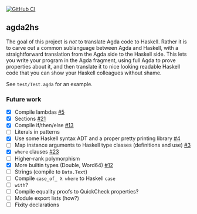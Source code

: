 [![GitHub CI](https://github.com/agda/agda2hs/workflows/CI/badge.svg)](https://github.com/agda/agda2hs/actions)

## agda2hs

The goal of this project is *not* to translate Agda code to Haskell.
Rather it is to carve out a common sublanguage between Agda and Haskell,
with a straightforward translation from the Agda side to the Haskell side.
This lets you write your program in the Agda fragment, using full Agda
to prove properties about it, and then translate it to nice looking readable
Haskell code that you can show your Haskell colleagues without shame.

See `test/Test.agda` for an example.

### Future work


- [x] Compile lambdas [#5](https://github.com/agda/agda2hs/pull/5)
- [x] Sections [#21](https://github.com/agda/agda2hs/pull/21)
- [x] Compile if/then/else [#13](https://github.com/agda/agda2hs/pull/13)
- [ ] Literals in patterns
- [x] Use some Haskell syntax ADT and a proper pretty printing library [#4](https://github.com/agda/agda2hs/pull/4)
- [ ] Map instance arguments to Haskell type classes (definitions and use) [#3](https://github.com/agda/agda2hs/pull/3)
- [x] `where` clauses [#23](https://github.com/agda/agda2hs/pull/23)
- [ ] Higher-rank polymorphism
- [x] More builtin types (Double, Word64) [#12](https://github.com/agda/agda2hs/pull/12)
- [ ] Strings (compile to `Data.Text`)
- [ ] Compile `case_of_ λ where` to Haskell `case`
- [ ] `with`?
- [ ] Compile equality proofs to QuickCheck properties?
- [ ] Module export lists (how?)
- [ ] Fixity declarations
